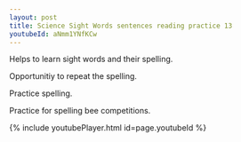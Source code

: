```yaml
---
layout: post
title: Science Sight Words sentences reading practice 13
youtubeId: aNmm1YNfKCw
---
```

 
 
Helps to learn sight words and their spelling.

Opportunitiy to repeat the spelling. 

Practice spelling. 
 
Practice for spelling bee competitions. 
 
{% include youtubePlayer.html id=page.youtubeId %}
 
 
